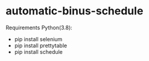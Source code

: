 # automatic-binus-schedule

Requirements Python(3.8):
- pip install selenium
- pip install prettytable
- pip install schedule

